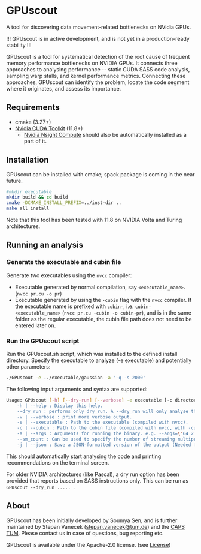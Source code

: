 # GPUscout

A tool for discovering data movement-related bottlenecks on NVidia GPUs.

!!! GPUscout is in active development, and is not yet in a production-ready stability !!!

GPUscout is a tool for systematical detection of the root cause of frequent memory performance bottlenecks on NVIDIA GPUs.
It connects three approaches to analysing performance -- static CUDA SASS code analysis, sampling warp stalls, and kernel performance metrics.
Connecting these approaches, GPUscout can identify the problem, locate the code segment where it originates, and assess its importance.

## Requirements

- cmake (3.27+)
- [Nvidia CUDA Toolkit](https://developer.nvidia.com/cuda-toolkit) (11.8+)
  - [Nvidia Nsight Compute](https://developer.nvidia.com/nsight-compute) should also be automatically installed as a part of it.

## Installation

GPUscout can be installed with cmake; spack package is coming in the near future.

```bash
#mkdir executable
mkdir build && cd build
cmake -DCMAKE_INSTALL_PREFIX=../inst-dir ..
make all install
```

Note that this tool has been tested with 11.8 on NVIDIA Volta and Turing architectures.

## Running an analysis

### Generate the executable and cubin file

Generate two executables using the `nvcc` compiler:

- Executable generated by normal compilation, say `<executable_name>`. (`nvcc pr.cu -o pr`)
- Executable generated by using the `-cubin` flag with the `nvcc` compiler. If the executable name is prefixed with `cubin-`, i.e. `cubin-<executable_name>` (`nvcc pr.cu -cubin -o cubin-pr`), and is in the same folder as the regular executable, the cubin file path does not need to be entered later on.

### Run the GPUscout script

Run the GPUscout.sh script, which was installed to the defined install directory. Specify the executable to analyze (-e executable) and potentially other parameters:

```bash
./GPUscout -e ../executable/gaussian -a '-q -s 2000'
```

The following input arguments and syntax are supported:

```bash
Usage: GPUscout [-h] [--dry-run] [--verbose] -e executable [-c directory] [--args]"
    -h | --help : Display this help.
    --dry_run : performs only dry_run. A --dry_run will only analyse the SASS instructions. --dry_run will neither read warp stalls nor Nsight metrics
    -v | --verbose : print more verbose output.
    -e | --executable : Path to the executable (compiled with nvcc).
    -c | --cubin : Path to the cubin file (compiled with nvcc, with -cubin). If left empty, the same path as executable and the name cubin-<executable> will be assumed.
    -a | --args : Arguments for running the binary. e.g. --args=\"64 2 2 temp_64 power_64 output_64.txt\"
    --sm_count : Can be used to specify the number of streaming multiprocessors of the current GPU, as this will be used in calculations (default: 16)
    -j | --json : Save a JSON-formatted version of the output (Needed for the use of GPUscout-GUI)
```

This should automatically start analysing the code and printing recommendations on the terminal screen.

For older NVIDIA architectures (like Pascal), a dry run option has been provided that reports based on SASS instructions only. This can be run as `GPUscout --dry_run ..... `.

## About

GPUscout has been initially developed by Soumya Sen, and is further maintained by Stepan Vanecek (stepan.vanecek@tum.de) and the [CAPS TUM](https://www.ce.cit.tum.de/en/caps/homepage/). Please contact us in case of questions, bug reporting etc.

GPUscout is available under the Apache-2.0 license. (see [License](https://github.com/caps-tum/sys-sage/blob/master/LICENSE))
